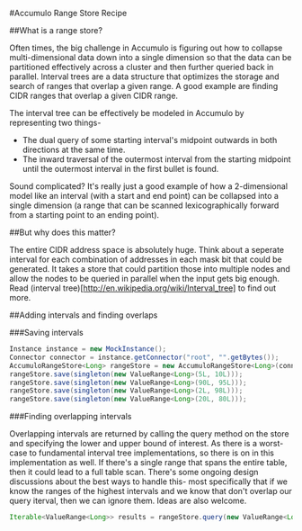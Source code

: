 #Accumulo Range Store Recipe

##What is a range store?

Often times, the big challenge in Accumulo is figuring out how to collapse multi-dimensional data down into a single dimension so that the data can be partitioned effectively across a cluster and then further queried back in parallel. Interval trees are a data structure that optimizes the storage and search of ranges that overlap a given range. A good example are finding CIDR ranges that overlap a given CIDR range. 

The interval tree can be effectively be modeled in Accumulo by representing two things-

- The dual query of some starting interval's midpoint outwards in both directions at the same time.
- The inward traversal of the outermost interval from the starting midpoint until the outermost interval in the first bullet is found.

Sound complicated? It's really just a good example of how a 2-dimensional model like an interval (with a start and end point) can be collapsed into a single dimension (a range that can be scanned lexicographically forward from a starting point to an ending point).

##But why does this matter?

The entire CIDR address space is absolutely huge. Think about a seperate interval for each combination of addresses in each mask bit that could be generated. It takes a store that could partition those into multiple nodes and allow the nodes to be queried in parallel when the input gets big enough. Read (interval tree)[http://en.wikipedia.org/wiki/Interval_tree] to find out more.

##Adding intervals and finding overlaps

###Saving intervals

```java
Instance instance = new MockInstance();
Connector connector = instance.getConnector("root", "".getBytes());
AccumuloRangeStore<Long> rangeStore = new AccumuloRangeStore<Long>(connector, new LongRangeHelper());
rangeStore.save(singleton(new ValueRange<Long>(5L, 10L)));
rangeStore.save(singleton(new ValueRange<Long>(90L, 95L)));
rangeStore.save(singleton(new ValueRange<Long>(2L, 98L)));
rangeStore.save(singleton(new ValueRange<Long>(20L, 80L)));
```

###Finding overlapping intervals

Overlapping intervals are returned by calling the query method on the store and specifying the lower and upper bound of interest. As there is a worst-case to fundamental interval tree implementations, so there is on in this implementation as well. If there's a single range that spans the entire table, then it could lead to a full table scan. There's some ongoing design discussions about the best ways to handle this- most specifically that if we know the ranges of the highest intervals and we know that don't overlap our query iterval, then we can ignore them. Ideas are also welcome.

```java
Iterable<ValueRange<Long>> results = rangeStore.query(new ValueRange<Long>(49L, 51L), new Auths());
```

